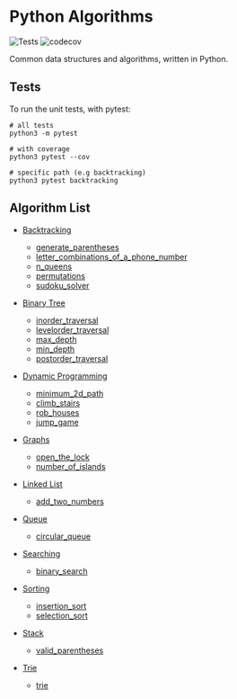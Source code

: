 # Python Algorithms

![Tests](https://github.com/jcockbain/python-algorithms/workflows/Python%20application/badge.svg)
![codecov](https://codecov.io/gh/jcockbain/python-algorithms/branch/master/graph/badge.svg)

Common data structures and algorithms, written in Python.

## Tests

To run the unit tests, with pytest:

```shell
# all tests
python3 -m pytest

# with coverage
python3 pytest --cov

# specific path (e.g backtracking)
python3 pytest backtracking
```

## Algorithm List

- [Backtracking](backtracking)

  - [generate_parentheses](backtracking/generate_parentheses.py)
  - [letter_combinations_of_a_phone_number](backtracking/letter_combinations_of_a_phone_number.py)
  - [n_queens](backtracking/n_queens.py.py)
  - [permutations](backtracking/permutations.py)
  - [sudoku_solver](backtracking/sudoku_solver.py)

- [Binary Tree](binary_tree)

  - [inorder_traversal](binary_tree/inorder_traversal.py)
  - [levelorder_traversal](binary_tree/levelorder_traversal.py)
  - [max_depth](binary_tree/max_depth.py)
  - [min_depth](binary_tree/min_depth.py)
  - [postorder_traversal](binary_tree/postorder_traversal.py)

- [Dynamic Programming](dynamic_programming)

  - [minimum_2d_path](dynamic_programming/minimum_2d_path.py)
  - [climb_stairs](dynamic_programming/climb_stairs.py.py)
  - [rob_houses](dynamic_programming/rob_houses.py)
  - [jump_game](dynamic_programming/jump_game.py)

- [Graphs](graphs)

  - [open_the_lock](graphs/open_the_lock)
  - [number_of_islands](graphs/number_of_islands.py)

- [Linked List](linked_list)

  - [add_two_numbers](linked_list/add_two_numbers.py)

- [Queue](queue)

  - [circular_queue](queue/circular_queue.py)

- [Searching](searching)

  - [binary_search](searching/binary_search.py)

- [Sorting](sorting)

  - [insertion_sort](sorting/insertion_sort.py)
  - [selection_sort](sorting/selection_sort.py)

- [Stack](stack)

  - [valid_parentheses](stack/valid_parentheses.py)

- [Trie](trie)

  - [trie](trie/trie)

